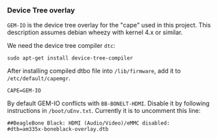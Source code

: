 ### Device Tree overlay

`GEM-IO` is the device tree overlay for the "cape" used in this project.
This description assumes debian wheezy with kernel 4.x or similar.

We need the device tree compiler `dtc`:
```
sudo apt-get install device-tree-compiler
```

After installing compiled dtbo file into `/lib/firmware`, add
it to `/etc/default/capemgr`.
```
CAPE=GEM-IO
```

By default GEM-IO conflicts with  `BB-BONELT-HDMI`.  Disable it by following
instructions in `/boot/uEnv.txt`.  Currently it is to uncomment this
line:
```
##BeagleBone Black: HDMI (Audio/Video)/eMMC disabled:
#dtb=am335x-boneblack-overlay.dtb
```

